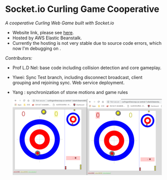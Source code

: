 # Socket.io Curling Game Cooperative
*A cooperative Curling Web Game built with Socket.io*

* Website link, please see [here](http://curlingonlinecoop.ca-central-1.elasticbeanstalk.com/). 
* Hosted by AWS Elastic Beanstalk. 
* Currently the hosting is not very stable due to source code errors,  which now I'm debugging on .

 *Contributors:*
 
* Prof L.D Nel: base code including collision detection and core gameplay.
* Yiwei: Sync Test branch, including disconnect broadcast, client grouping and rejoining sync. Web service deployment.
* Yang : synchronization of stone motions and game rules

  ![The link](https://github.com/zywkloo/Socket.io-Curling-Game-Coop/raw/master/ScreenShot.png)
